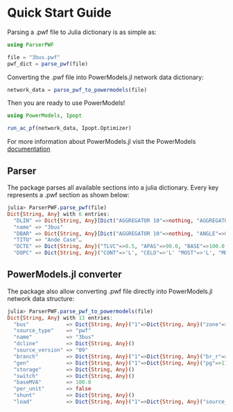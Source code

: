 # Quick Start Guide

Parsing a .pwf file to Julia dictionary is as simple as:

```julia
using ParserPWF

file = "3bus.pwf"
pwf_dict = parse_pwf(file)
```

Converting the .pwf file into PowerModels.jl network data dictionary:

```julia
network_data = parse_pwf_to_powermodels(file)
```

Then you are ready to use PowerModels!

```julia
using PowerModels, Ipopt

run_ac_pf(network_data, Ipopt.Optimizer)
```

For more information about PowerModels.jl visit the PowerModels [documentation](https://lanl-ansi.github.io/PowerModels.jl/stable/)

## Parser

The package parses all available sections into a julia dictionary. Every key represents a .pwf section as shown below:

```julia
julia> ParserPWF.parse_pwf(file)
Dict{String, Any} with 6 entries:
  "DLIN" => Dict{String, Any}[Dict("AGGREGATOR 10"=>nothing, "AGGREGATOR 5"=>nothing, "AGGR"…
  "name" => "3bus"
  "DBAR" => Dict{String, Any}[Dict("AGGREGATOR 10"=>nothing, "ANGLE"=>0.0, "MINIMUM REACTIV"…
  "TITU" => "Ande Case"…
  "DCTE" => Dict{String, Any}("TLVC"=>0.5, "APAS"=>90.0, "BASE"=>100.0, "STIR"=>1.0, "CPAR"…
  "DOPC" => Dict{String, Any}("CONT"=>'L', "CELO"=>'L' "MOST"=>'L', "MOSF"=>'L', "RCVG"=>'…
```

## PowerModels.jl converter

The package also allow converting .pwf file directly into PowerModels.jl network data structure:

```julia
julia> ParserPWF.parse_pwf_to_powermodels(file)
Dict{String, Any} with 13 entries:
  "bus"            => Dict{String, Any}("1"=>Dict{String, Any}("zone"=>1, "bus_i"=>1, "bus_"…
  "source_type"    => "pwf"
  "name"           => "3bus"
  "dcline"         => Dict{String, Any}()
  "source_version" => "09"
  "branch"         => Dict{String, Any}("1"=>Dict{String, Any}("br_r"=>0.181, "shift"=>-0.0…
  "gen"            => Dict{String, Any}("1"=>Dict{String, Any}("pg"=>11.52, "model"=>2, "sh"…
  "storage"        => Dict{String, Any}()
  "switch"         => Dict{String, Any}()
  "baseMVA"        => 100.0
  "per_unit"       => false
  "shunt"          => Dict{String, Any}()
  "load"           => Dict{String, Any}("1"=>Dict{String, Any}("source_id"=>Any["load", 3, …
```
